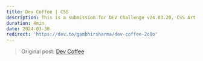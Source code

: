 ```yaml
---
title: Dev Coffee | CSS
description: This is a submission for DEV Challenge v24.03.20, CSS Art, Favorite Snack.
duration: 4min
date: 2024-03-30
redirect: 'https://dev.to/gambhirsharma/dev-coffee-2c8o'
---
```

> Original post: [Dev Coffee](https://dev.to/gambhirsharma/dev-coffee-2c8o)
